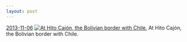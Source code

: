 ```yaml
---
layout: post
---
```


<p>
  <time><a href="/132">2013-11-06</a></time>
  <a href="/132"><img src="{{ site.assets_url }}/132-320.jpg" srcset="{{ site.assets_url }}/132-640.jpg 640w, {{ site.assets_url }}/132-480.jpg 480w, {{ site.assets_url }}/132-320.jpg 320w, {{ site.assets_url }}/132-160.jpg 160w" sizes="(min-width: 700px) 50vw, calc(100vw - 2rem)" alt="At Hito Cajón, the Bolivian border with Chile." /></a>
  <span>At Hito Cajón, the Bolivian border with Chile.</span>
</p>
